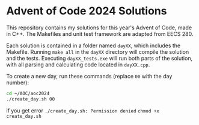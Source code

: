 # Advent of Code 2024 Solutions

This repository contains my solutions for this year's Advent of Code, made in C++. 
The Makefiles and unit test framework are adapted from EECS 280.

Each solution is contained in a folder named `dayXX`, which includes the Makefile. Running `make all` in the `dayXX` directory will compile the solution and the tests. Executing `dayXX_tests.exe` will run both parts of the solution, with all parsing and calculating code located in `dayXX.cpp`.

To create a new day, run these commands (replace `00` with the day number):

```bash
cd ~/AOC/aoc2024
./create_day.sh 00
```

if you get error `./create_day.sh: Permission denied`
`chmod +x create_day.sh`